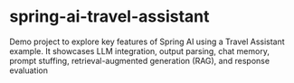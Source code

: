 # spring-ai-travel-assistant
Demo project to explore key features of Spring AI using a Travel Assistant example. It showcases LLM integration, output parsing, chat memory, prompt stuffing, retrieval-augmented generation (RAG), and response evaluation
